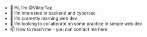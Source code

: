 - 👋 Hi, I’m @ViktorTap
- 👀 I’m interested in backend and cybersec
- 🌱 I’m currently learning web dev
- 💞️ I’m looking to collaborate on some practice in simple web dev
- 📫 How to reach me - you can contact me here

<!---
ViktorTap/ViktorTap is a ✨ special ✨ repository because its `README.md` (this file) appears on your GitHub profile.
You can click the Preview link to take a look at your changes.
--->
